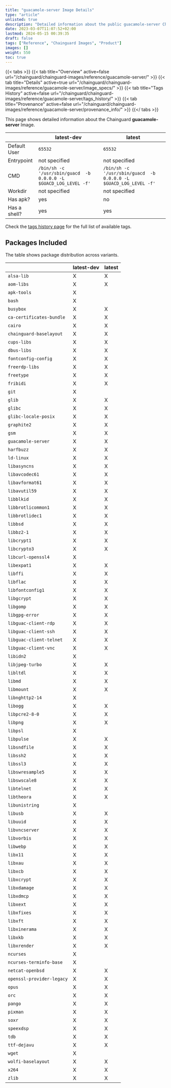 ```yaml
---
title: "guacamole-server Image Details"
type: "article"
unlisted: true
description: "Detailed information about the public guacamole-server Chainguard Image."
date: 2023-03-07T11:07:52+02:00
lastmod: 2024-05-15 00:39:35
draft: false
tags: ["Reference", "Chainguard Images", "Product"]
images: []
weight: 550
toc: true
---
```


{{< tabs >}}
{{< tab title="Overview" active=false url="/chainguard/chainguard-images/reference/guacamole-server/" >}}
{{< tab title="Details" active=true url="/chainguard/chainguard-images/reference/guacamole-server/image_specs/" >}}
{{< tab title="Tags History" active=false url="/chainguard/chainguard-images/reference/guacamole-server/tags_history/" >}}
{{< tab title="Provenance" active=false url="/chainguard/chainguard-images/reference/guacamole-server/provenance_info/" >}}
{{</ tabs >}}

This page shows detailed information about the Chainguard **guacamole-server** Image.

|              | latest-dev                                                        | latest                                                            |
|--------------|-------------------------------------------------------------------|-------------------------------------------------------------------|
| Default User | `65532`                                                           | `65532`                                                           |
| Entrypoint   | not specified                                                     | not specified                                                     |
| CMD          | `/bin/sh -c '/usr/sbin/guacd  -b 0.0.0.0 -L $GUACD_LOG_LEVEL -f'` | `/bin/sh -c '/usr/sbin/guacd  -b 0.0.0.0 -L $GUACD_LOG_LEVEL -f'` |
| Workdir      | not specified                                                     | not specified                                                     |
| Has apk?     | yes                                                               | no                                                                |
| Has a shell? | yes                                                               | yes                                                               |

Check the [tags history page](/chainguard/chainguard-images/reference/guacamole-server/tags_history/) for the full list of available tags.

## Packages Included
The table shows package distribution across variants.

|                           | latest-dev | latest |
|---------------------------|------------|--------|
| `alsa-lib`                | X          | X      |
| `aom-libs`                | X          | X      |
| `apk-tools`               | X          |        |
| `bash`                    | X          |        |
| `busybox`                 | X          | X      |
| `ca-certificates-bundle`  | X          | X      |
| `cairo`                   | X          | X      |
| `chainguard-baselayout`   | X          | X      |
| `cups-libs`               | X          | X      |
| `dbus-libs`               | X          | X      |
| `fontconfig-config`       | X          | X      |
| `freerdp-libs`            | X          | X      |
| `freetype`                | X          | X      |
| `fribidi`                 | X          | X      |
| `git`                     | X          |        |
| `glib`                    | X          | X      |
| `glibc`                   | X          | X      |
| `glibc-locale-posix`      | X          | X      |
| `graphite2`               | X          | X      |
| `gsm`                     | X          | X      |
| `guacamole-server`        | X          | X      |
| `harfbuzz`                | X          | X      |
| `ld-linux`                | X          | X      |
| `libasyncns`              | X          | X      |
| `libavcodec61`            | X          | X      |
| `libavformat61`           | X          | X      |
| `libavutil59`             | X          | X      |
| `libblkid`                | X          | X      |
| `libbrotlicommon1`        | X          | X      |
| `libbrotlidec1`           | X          | X      |
| `libbsd`                  | X          | X      |
| `libbz2-1`                | X          | X      |
| `libcrypt1`               | X          | X      |
| `libcrypto3`              | X          | X      |
| `libcurl-openssl4`        | X          |        |
| `libexpat1`               | X          | X      |
| `libffi`                  | X          | X      |
| `libflac`                 | X          | X      |
| `libfontconfig1`          | X          | X      |
| `libgcrypt`               | X          | X      |
| `libgomp`                 | X          | X      |
| `libgpg-error`            | X          | X      |
| `libguac-client-rdp`      | X          | X      |
| `libguac-client-ssh`      | X          | X      |
| `libguac-client-telnet`   | X          | X      |
| `libguac-client-vnc`      | X          | X      |
| `libidn2`                 | X          |        |
| `libjpeg-turbo`           | X          | X      |
| `libltdl`                 | X          | X      |
| `libmd`                   | X          | X      |
| `libmount`                | X          | X      |
| `libnghttp2-14`           | X          |        |
| `libogg`                  | X          | X      |
| `libpcre2-8-0`            | X          | X      |
| `libpng`                  | X          | X      |
| `libpsl`                  | X          |        |
| `libpulse`                | X          | X      |
| `libsndfile`              | X          | X      |
| `libssh2`                 | X          | X      |
| `libssl3`                 | X          | X      |
| `libswresample5`          | X          | X      |
| `libswscale8`             | X          | X      |
| `libtelnet`               | X          | X      |
| `libtheora`               | X          | X      |
| `libunistring`            | X          |        |
| `libusb`                  | X          | X      |
| `libuuid`                 | X          | X      |
| `libvncserver`            | X          | X      |
| `libvorbis`               | X          | X      |
| `libwebp`                 | X          | X      |
| `libx11`                  | X          | X      |
| `libxau`                  | X          | X      |
| `libxcb`                  | X          | X      |
| `libxcrypt`               | X          | X      |
| `libxdamage`              | X          | X      |
| `libxdmcp`                | X          | X      |
| `libxext`                 | X          | X      |
| `libxfixes`               | X          | X      |
| `libxft`                  | X          | X      |
| `libxinerama`             | X          | X      |
| `libxkb`                  | X          | X      |
| `libxrender`              | X          | X      |
| `ncurses`                 | X          |        |
| `ncurses-terminfo-base`   | X          |        |
| `netcat-openbsd`          | X          | X      |
| `openssl-provider-legacy` | X          | X      |
| `opus`                    | X          | X      |
| `orc`                     | X          | X      |
| `pango`                   | X          | X      |
| `pixman`                  | X          | X      |
| `soxr`                    | X          | X      |
| `speexdsp`                | X          | X      |
| `tdb`                     | X          | X      |
| `ttf-dejavu`              | X          | X      |
| `wget`                    | X          |        |
| `wolfi-baselayout`        | X          | X      |
| `x264`                    | X          | X      |
| `zlib`                    | X          | X      |

